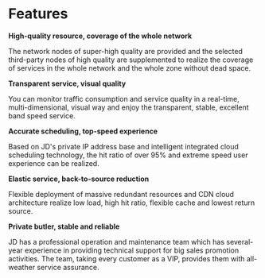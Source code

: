 # **Features**

 **High-quality resource, coverage of the whole network**

The network nodes of super-high quality are provided and the selected third-party nodes of high quality are supplemented to realize the coverage of services in the whole network and the whole zone without dead space.

 **Transparent service, visual quality**

You can monitor traffic consumption and service quality in a real-time, multi-dimensional, visual way and enjoy the transparent, stable, excellent band speed service.

 **Accurate scheduling, top-speed experience**

Based on JD's private IP address base and intelligent integrated cloud scheduling technology, the hit ratio of over 95% and extreme speed user experience can be realized.

 **Elastic service, back-to-source reduction**

Flexible deployment of massive redundant resources and CDN cloud architecture realize low load, high hit ratio, flexible cache and lowest return source.

**Private butler, stable and reliable**

JD has a professional operation and maintenance team which has several-year experience in providing technical support for big sales promotion activities. The team, taking every customer as a VIP, provides them with all-weather service assurance.